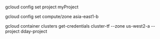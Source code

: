 # 

gcloud config set project myProject

gcloud config set compute/zone asia-east1-b

 gcloud container clusters get-credentials  cluster-tf         --zone us-west2-a --project dday-project